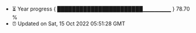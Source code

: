 - ⏳ Year progress { ███████████████████████▁▁▁▁▁▁▁ } 78.70 %
- ⏰ Updated on Sat, 15 Oct 2022 05:51:28 GMT

